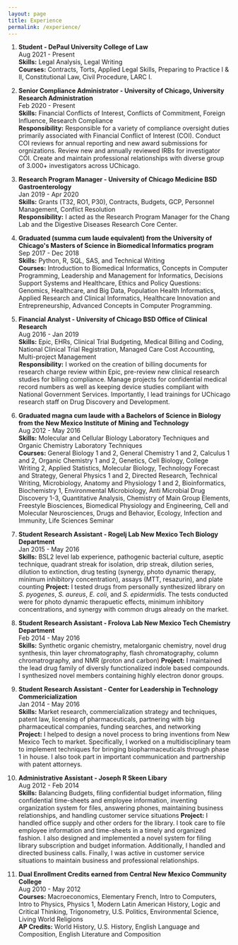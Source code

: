 ```yaml
---
layout: page
title: Experience
permalink: /experience/
---  
```

1. **Student - DePaul University College of Law**     
Aug 2021 - Present    
**Skills:** Legal Analysis, Legal  Writing        
**Courses:** Contracts, Torts, Applied Legal Skills, Preparing to Practice I & II, Constitutional Law, Civil Procedure, LARC I. 

2. **Senior Compliance Administrator - University of Chicago, University Research Administration**    
Feb 2020 - Present      
**Skills:** Financial Conflicts of Interest, Conflicts of Commitment, Foreign Influence, Research Compliance       
**Responsibility:**  Responsible for a variety of compliance oversight duties primarily associated with Financial Conflict of Interest (COI). Conduct COI reviews for annual reporting and new award submissions for orgnizations. Review new and annually reviewed IRBs for investigator COI. Create and maintain professional relationships with diverse group of 3.000+ investigators across UChicago.   


3. **Research Program Manager - University of Chicago Medicine BSD Gastroenterology**  
Jan 2019 - Apr 2020  
**Skills:** Grants (T32, RO1, P30), Contracts, Budgets, GCP, Personnel Management, Conflict Resolution             
**Responsibility:** I acted as the Research Program Manager for the Chang Lab and the Digestive Diseases Research Core Center.

4. **Graduated (summa cum laude equivalent) from the University of Chicago's Masters of Science in Biomedical Informatics program**     
Sep 2017 - Dec 2018      
**Skills:** Python, R, SQL, SAS, and Technical Writing        
**Courses:** Introduction to Biomedical Informatics, Concepts in Computer Programming, Leadership and Management for Informatics, 
Decisions Support Systems and Healthcare, Ethics and Policy Questions: Genomics, Healthcare, and Big Data, 
Population Health Informatics, Applied Research and Clinical Informatics, Healthcare Innovation and Entrepreneurship, Advanced Concepts in Computer Programming.     

5. **Financial Analyst - University of Chicago BSD Office of Clinical Research**                 
Aug 2016 - Jan 2019    
**Skills:** Epic, EHRs, Clinical Trial Budgeting, Medical Billing and Coding, National Clinical Trial Registration,
Managed Care Cost Accounting, Multi-project Management  
**Responsibility:** I worked on the creation of billing documents for research charge 
review within Epic, pre-review new clinical research studies for billing 
compliance. Manage projects for confidential medical record numbers as well 
as keeping device studies compliant with National Government Services. Importantly,
I lead trainings for UChicago research staff on Drug Discovery and Development.

6. **Graduated magna cum laude with a Bachelors of Science in Biology from the New Mexico Institute of Mining and Technology**     
Aug 2012 - May 2016      
**Skills:** Molecular and Cellular Biology Laboratory Techniques and Organic Chemistry Laboratory Techniques    
**Courses:** General Biology 1 and 2, General Chemistry 1 and 2, Calculus 1 and 2, Organic Chemistry 1 and 2, Genetics, Cell Biology,
College Writing 2, Applied Statistics, Molecular Biology, Technology Forecast and Strategy, General Physics 1 and 2, Directed Research, 
Technical Writing, Microbiology, Anatomy and Physiology 1 and 2, Bioinformatics, Biochemistry 1, Environmental Microbiology, Anti Microbial 
Drug Discovery 1-3, Quantitative Analysis, Chemistry of Main Group Elements, Freestyle Biosciences, Biomedical Physiology and Engineering, Cell 
and Molecular Neurosciences, Drugs and Behavior, Ecology, Infection and Immunity, Life Sciences Seminar
      

7. **Student Research Assistant - Rogelj Lab New Mexico Tech Biology Department**  
Jan 2015 - May 2016  
**Skills:** BSL2 level lab experience, pathogenic bacterial culture, aseptic technique, quadrant streak for isolation, drip streak, dilution series, dilution to extinction, drug testing (synergy, photo dynamic therapy, minimum inhibitory concentration), assays (MTT, resazurin), and plate counting 
**Project:** I tested drugs from personally synthesized library on
*S. pyogenes*, *S. aureus*, *E. coli*, and *S. epidermidis*. The 
tests conducted were for photo dynamic therapuetic effects,
minimum inhibitory concentrations, and synergy with common drugs
already on the market.

8. **Student Research Assistant - Frolova Lab New Mexico Tech Chemistry Department**  
Feb 2014 - May 2016  
**Skills:** Synthetic organic chemistry, metalorganic chemistry, novel drug synthesis, thin layer chromatography, flash chromatography, column chromatrography, and NMR (proton and carbon)
**Project:** I maintained the lead drug family of diversly functionalized
indole based compounds. I synthesized novel members containing
highly electron donor groups.

9. **Student Research Assistant - Center for Leadership in Technology Commericialization**  
Jan 2014 - May 2016  
**Skills:** Market research, commercialization strategy and techniques, patent law, licensing of pharmaceuticals, partnering with big pharmaceutical companies, funding searches, and networking  
**Project:** I helped to design a novel process to bring inventions from New 
Mexico Tech to market. Specifically, I worked on a multidisciplinary team to
implement techniques for bringing biopharmaceuticals through phase 1 in house. 
I also took part in important communication and partnership with patent attorneys. 

10. **Administrative Assistant - Joseph R Skeen Libary**  
Aug 2012 - Feb 2014  
**Skills:** Balancing Budgets, filing confidential budget information, 
filing confidential time-sheets and employee information, inventing organization system for files,
answering phones, maintaining business relationships, and handling customer service situations 
**Project:** I handled office supply and other orders for the library. I took care to file 
employee information and time-sheets in a timely and organized fashion. I also designed and implemented a novel
system for filing library subscription and budget information. Additionally, I handled and directed business calls.
Finally, I was active in customer service situations to maintain business and professional relationships.

11. **Dual Enrollment Credits earned from Central New Mexico Community College**      
Aug 2010 - May 2012              
**Courses:** Macroeconomics, Elementary French, Intro to Computers, Intro to Physics, Physics 1, Modern Latin American History, Logic and Critical Thinking, Trigonometry, U.S. Politics, Environmental Science, Living World Religions             
**AP Credits:** World History, U.S. History, English Language and Composition, English Literature and Composition




